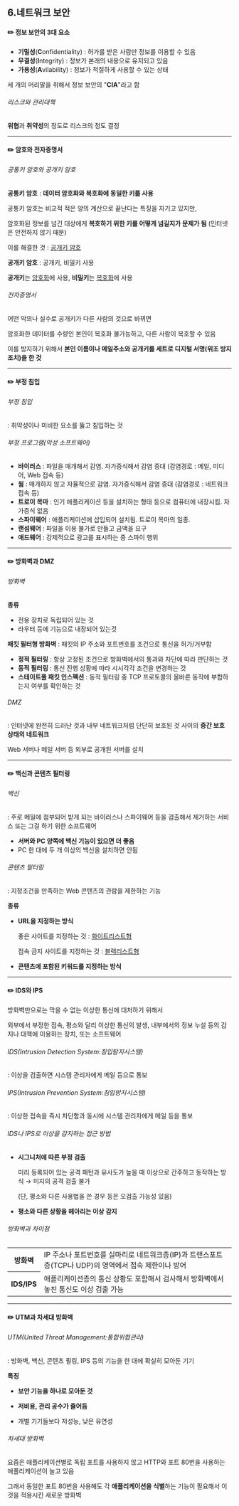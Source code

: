 ## 6.네트워크 보안



#### :pencil2: 정보 보안의 3대 요소

* **기밀성**(**C**onfidentiality) : 허가를 받은 사람만 정보를 이용할 수 있음
* **무결성**(**I**ntegrity) : 정보가 본래의 내용으로 유지되고 있음
* **가용성**(**A**vilability) : 정보가 적절하게 사용할 수 있는 상태

세 개의 머리말을 취해서 정보 보안의 "**CIA**"라고 함

###### 리스크와 관리대책

**위협**과 **취약성**의 정도로 리스크의 정도 결정



<hr>



#### :pencil2: 암호와 전자증명서

###### 공통키 암호와 공개키 암호

**공통키 암호** : **데이터 암호화와 복호화에 동일한 키를 사용**

공통키 암호는 비교적 적은 양의 계산으로 끝난다는 특징을 자기고 있지만,

암호화된 정보를 넘긴 대상에게 **복호하기 위한 키를 어떻게 넘길지가 문제가 됨** (인터넷은 안전하지 않기 때문)

이를 해결한 것 : <u>공개키 암호</u>

**공개키 암호** : 공개키, 비밀키 사용

**공개키**는 <u>암호화</u>에 사용, **비밀키**는 <u>복호화</u>에 사용

###### 전자증명서

어떤 악의나 실수로 공개키가 다른 사람의 것으로 바뀌면

암호화한 데이터를 수량인 본인이 복호화 불가능하고, 다른 사람이 복호할 수 있음

이를 방지하기 위해서 **본인 이름이나 메일주소와 공개키를 세트로 디지털 서명(위조 방지 조치)을 한 것**



<hr>



#### :pencil2: 부정 침입

###### 부정 침입

: 취약성이나 미비한 요소를 뚫고 침입하는 것

###### 부정 프로그램(악성 소프트웨어)

* **바이러스** : 파일을 매개해서 감염. 자가증식해서 감염 증대 (감염경로 : 메일, 미디어, Web 접속 등)
* **웜** : 매개하지 않고 자율적으로 감염. 자가증식해서 감염 증대 (감염경로 : 네트워크 접속 등)
* **트로이 목마** : 인기 애플리케이션 등을 설치하는 형태 등으로 컴퓨터에 내장시킴. 자가증식 없음 
* **스파이웨어** : 애플리케이션에 삽입되어 설치됨. 트로이 목마의 일종.
* **랜섬웨어** : 파일을 이용 불가로 만들고 금액을 요구
* **애드웨어** : 강제적으로 광고를 표시하는 증 스파이 행위



<hr>


#### :pencil2: 방화벽과 DMZ

###### 방화벽

**종류**

* 전용 장치로 독립되어 있는 것
* 라우터 등에 기능으로 내장되어 있는것

**패킷 필터형 방화벽** : 패킷의 IP 주소와 포트번호를 조건으로 통신을 허가/거부함

* **정적 필터링** : 항상 고정된 조건으로 방화벽에서의 통과와 차단에 따라 판단하는 것
* **동적 필터링** : 통신 진행 상황에 따라 시시각각 조건을 변경하는 것
* **스테이트풀 패킷 인스펙션** : 동적 필터링 중 TCP 프로토콜의 올바른 동작에 부합하는지 여부를 확인하는 것

###### DMZ

: 인터넷에 완전히 드러난 것과 내부 네트워크처럼 단단히 보호된 것 사이의 **중간 보호 상태의 네트워크**

Web 서버나 메일 서버 등 외부로 공개된 서버를 설치



<hr>



#### :pencil2: 백신과 콘텐츠 필터링

###### 백신

: 주로 메일에 첨부되어 받게 되는 바이러스나 스파이웨어 등을 검출해서 제거하는 서비스 또는 그걸 하기 위한 소프트웨어

* **서버와 PC 양쪽에 백신 기능이 있으면 더 좋음**
* PC 한 대에 두 개 이상의 백신을 설치하면 안됨

###### 콘텐츠 필터링

: 지정조건을 만족하는 Web 콘텐츠의 관람을 제한하는 기능

**종류**

* **URL을 지정하는 방식**

  좋은 사이트를 지정하는 것 : <u>화이트리스트형</u>

  접속 금지 사이트를 지정하는 것 : <u>블랙리스트형</u>

* **콘텐츠에 포함된 키워드를 지정하는 방식**



<hr>



#### :pencil2: IDS와 IPS

방화벽만으로는 막을 수 없는 이상한 통신에 대처하기 위해서

외부에서 부정한 접속, 평소와 달리 이상한 통신의 발생, 내부에서의 정보 누설 등의 감지나 대책에 이용하는 장치, 또는 소프트웨어

###### IDS(Intrusion Detection System:침입탐지시스템)

: 이상을 검출하면 시스템 관리자에게 메일 등으로 통보

###### IPS(Intrusion Prevention System:침입방지시스템)

: 이상한 접속을 즉시 차단함과 동시에 시스템 관리자에게 메일 등을 통보

###### IDS나 IPS로 이상을 감지하는 접근 방법

* **시그니처에 따른 부정 검출**

  미리 등록되어 있는 공격 패턴과 유사도가 높을 때 이상으로 간주하고 동작하는 방식 → 미지의 공격 검출 불가

  (단, 평소와 다른 사용법을 쓴 경우 등은 오검출 가능성 있음)

* **평소와 다른 상황을 헤아리는 이상 감지**

###### 방화벽과 차이점

<table>
    <tr>
    	<th>방화벽</th>
        <td>IP 주소나 포트번호를 실마리로 네트워크층(IP)과 트랜스포트층(TCP나 UDP)의 영역에서 접속 제한이나 방어</td>
    </tr>
    <tr>
    	<th>IDS/IPS</th>
        <td>애플리케이션층의 통신 상황도 포함해서 검사해서 방화벽에서 놓친 통신도 이상 검출 가능</td>
    </tr>
</table>



<hr>



#### **:pencil2: UTM과 차세대 방화벽**

###### UTM(United Threat Management:통합위협관리)

: 방화벽, 백신, 콘텐츠 필링, IPS 등의 기능을 한 대에 확실히 모아둔 기기

**특징**

* **보안 기능을 하나로 모아둔 것**

* **저비용, 관리 공수가 줄어듬** 
* 개별 기기들보다 저성능, 낮은 유연성

###### 차세대 방화벽

요즘은 애플리케이션별로 독립 포트를 사용하지 않고 HTTP와 포트 80번을 사용하는 애플리케이션이 늘고 있음

그래서 동일한 포트 80번을 사용해도 각 **애플리케이션을 식별**하는 기능이 필요해서 이것을 적용시킨 새로운 방화벽